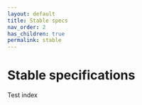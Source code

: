 ```yaml
---
layout: default
title: Stable specs
nav_order: 2
has_children: true
permalink: stable
---
```


# Stable specifications

Test index
